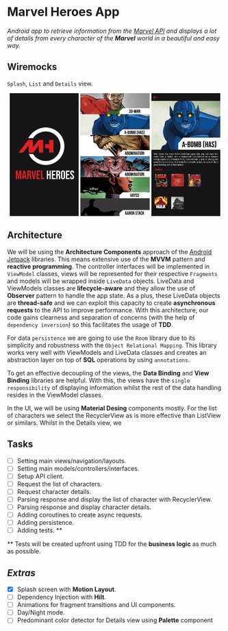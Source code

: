 # **Marvel Heroes App**

*Android app to retrieve information from the [Marvel API](https://developer.marvel.com/) and displays a lot of details from every character of the **Marvel** world in a beautiful and easy way.*

## Wiremocks

`Splash`, `List` and `Details` view.

<p align="center">
<img src="images/wiremock_splash.jpg" width="32%">
<img src="images/wiremock_list.jpg" width="32%">
<img src="images/wiremock_details.jpg" width="32%">
</p>


## Architecture

We will be using the **Architecture Components** approach of the [Android Jetpack](https://developer.android.com/jetpack/) libraries. This means extensive use of the **MVVM** pattern and **reactive programming**. The controller interfaces will be implemented in `ViewModel` classes, views will be represented for their respective `Fragments` and models will be wrapped inside `LiveData` objects. LiveData and ViewModels classes are **lifecycle-aware** and they allow the use of **Observer** pattern to handle the app state.  As a plus, these LiveData objects are **thread-safe** and we can exploit this capacity to create **asynchronous requests** to the API to improve performance. With this architecture, our code gains clearness and separation of concerns (with the help of `dependency inversion`) so this facilitates the usage of **TDD**.

For data `persistence` we are going to use the `Room` library due to its simplicity and robustness with the `Object Relational Mapping`. This library works very well with ViewModels and LiveData classes and creates an abstraction layer on top of **SQL** operations by using `annotations`.

To get an effective decoupling of the views, the **Data Binding** and **View Binding** libraries are helpful. With this, the views have the `single responsibility` of displaying information whilst the rest of the data handling resides in the ViewModel classes.

In the UI, we will be using **Material Desing** components mostly. For the list of characters we select the RecyclerView as is more effective than ListView or similars. Whilst in the Details view, we 

## Tasks

- [ ] Setting main views/navigation/layouts.
- [ ] Setting main models/controllers/interfaces.
- [ ] Setup API client.
- [ ] Request the list of characters.
- [ ] Request character details.
- [ ] Parsing response and display the list of character with RecyclerView.
- [ ] Parsing response and display character details.
- [ ] Adding coroutines to create async requests.
- [ ] Adding persistence.
- [ ] Adding tests. **

** Tests will be created upfront using TDD for the **business logic** as much as possible.

## *Extras*

- [X] Splash screen with **Motion Layout**.
- [ ] Dependency Injection with **Hilt**.
- [ ] Animations for fragment transitions and UI components.
- [ ] Day/Night mode.
- [ ] Predominant color detector for Details view using **Palette** component
